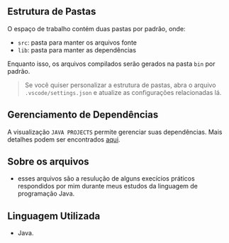 ## Estrutura de Pastas

O espaço de trabalho contém duas pastas por padrão, onde:

- `src`: pasta para manter os arquivos fonte
- `lib`: pasta para manter as dependências

Enquanto isso, os arquivos compilados serão gerados na pasta `bin` por padrão.

> Se você quiser personalizar a estrutura de pastas, abra o arquivo `.vscode/settings.json` e atualize as configurações relacionadas lá.

## Gerenciamento de Dependências

A visualização `JAVA PROJECTS` permite gerenciar suas dependências. Mais detalhes podem ser encontrados [aqui](https://github.com/microsoft/vscode-java-dependency#manage-dependencies).

## Sobre os arquivos

- esses arquivos são a resulução de alguns execícios práticos respondidos por mim durante meus estudos da linguagem de programação Java.

## Linguagem Utilizada
- Java.